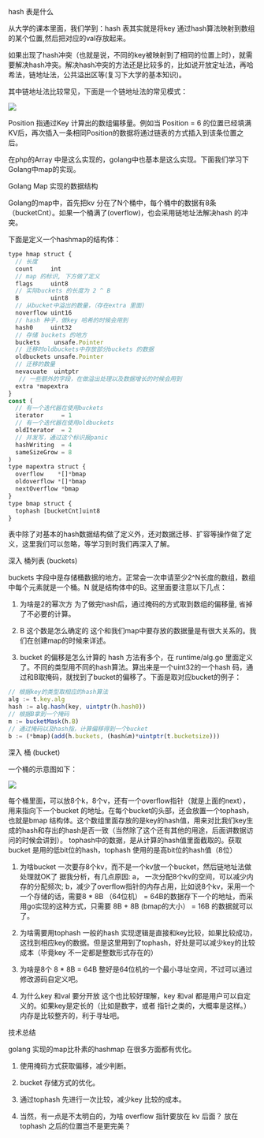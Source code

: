 hash 表是什么

从大学的课本里面，我们学到：hash 表其实就是将key 通过hash算法映射到数组的某个位置,然后把对应的val存放起来。

如果出现了hash冲突（也就是说，不同的key被映射到了相同的位置上时），就需要解决hash冲突。解决hash冲突的方法还是比较多的，比如说开放定址法，再哈希法，链地址法，公共溢出区等(复习下大学的基本知识)。

其中链地址法比较常见，下面是一个链地址法的常见模式：

![](https://gitee.com/hxc8/images7/raw/master/img/202407190751217.jpg)

Position 指通过Key 计算出的数组偏移量。例如当 Position = 6 的位置已经填满KV后，再次插入一条相同Position的数据将通过链表的方式插入到该条位置之后。

在php的Array 中是这么实现的，golang中也基本是这么实现。下面我们学习下Golang中map的实现。

Golang Map 实现的数据结构

Golang的map中，首先把kv 分在了N个桶中，每个桶中的数据有8条（bucketCnt）。如果一个桶满了(overflow)，也会采用链地址法解决hash 的冲突。

下面是定义一个hashmap的结构体：

```javascript
type hmap struct {
  // 长度
  count     int
  // map 的标识, 下方做了定义
  flags     uint8  
  // 实际buckets 的长度为 2 ^ B
  B         uint8
  // 从bucket中溢出的数量，（存在extra 里面)
  noverflow uint16
  // hash 种子，做key 哈希的时候会用到
  hash0     uint32
  // 存储 buckets 的地方
  buckets    unsafe.Pointer
  // 迁移时oldbuckets中存放部分buckets 的数据
  oldbuckets unsafe.Pointer
  // 迁移的数量
  nevacuate  uintptr
   // 一些额外的字段，在做溢出处理以及数据增长的时候会用到
  extra *mapextra
}
const (
  // 有一个迭代器在使用buckets
  iterator     = 1
  // 有一个迭代器在使用oldbuckets
  oldIterator  = 2
  // 并发写，通过这个标识报panic
  hashWriting  = 4
  sameSizeGrow = 8
)
type mapextra struct {
  overflow    *[]*bmap
  oldoverflow *[]*bmap
  nextOverflow *bmap
}
type bmap struct {
  tophash [bucketCnt]uint8
}
```



表中除了对基本的hash数据结构做了定义外，还对数据迁移、扩容等操作做了定义，这里我们可以忽略，等学习到时我们再深入了解。

深入 桶列表 (buckets)

buckets 字段中是存储桶数据的地方。正常会一次申请至少2^N长度的数组，数组中每个元素就是一个桶。N 就是结构体中的B。这里面要注意以下几点：

1. 为啥是2的幂次方 为了做完hash后，通过掩码的方式取到数组的偏移量, 省掉了不必要的计算。

2. B 这个数是怎么确定的 这个和我们map中要存放的数据量是有很大关系的。我们在创建map的时候来详述。

3. bucket 的偏移是怎么计算的 hash 方法有多个，在 runtime/alg.go 里面定义了。不同的类型用不同的hash算法。算出来是一个uint32的一个hash 码，通过和B取掩码，就找到了bucket的偏移了。下面是取对应bucket的例子：

```javascript
// 根据key的类型取相应的hash算法
alg := t.key.alg
hash := alg.hash(key, uintptr(h.hash0))
// 根据B拿到一个掩码
m := bucketMask(h.B)
// 通过掩码以及hash指，计算偏移得到一个bucket
b := (*bmap)(add(h.buckets, (hash&m)*uintptr(t.bucketsize)))
```

深入 桶 (bucket)

一个桶的示意图如下：

![](https://gitee.com/hxc8/images7/raw/master/img/202407190751609.jpg)

每个桶里面，可以放8个k，8个v，还有一个overflow指针（就是上面的next），用来指向下一个bucket 的地址。在每个bucket的头部，还会放置一个tophash，也就是bmap 结构体。这个数组里面存放的是key的hash值，用来对比我们key生成的hash和存出的hash是否一致（当然除了这个还有其他的用途，后面讲数据访问的时候会讲到）。 tophash中的数据，是从计算的hash值里面截取的。获取bucket 是用的低bit位的hash，tophash 使用的是高bit位的hash值（8位）



1. 为啥bucket 一次要存8个kv，而不是一个kv放一个bucket，然后链地址法做处理就OK了 据我分析，有几点原因: a， 一次分配8个kv的空间，可以减少内存的分配频次; b，减少了overflow指针的内存占用，比如说8个kv，采用一个一个存储的话，需要8 * 8B （64位机） = 64B的数据存下一个的地址，而采用go实现的这种方式，只需要 8B + 8B (bmap的大小） = 16B 的数据就可以了。

1. 为啥需要用tophash 一般的hash 实现逻辑是直接和key比较，如果比较成功，这找到相应key的数据。但是这里用到了tophash，好处是可以减少key的比较成本（毕竟key 不一定都是整数形式存在的）

1. 为啥是8个 8 * 8B = 64B 整好是64位机的一个最小寻址空间，不过可以通过修改源码自定义吧。

1. 为什么key 和val 要分开放 这个也比较好理解，key 和val 都是用户可以自定义的。如果key是定长的（比如是数字，或者 指针之类的，大概率是这样。）内存是比较整齐的，利于寻址吧。



技术总结

golang 实现的map比朴素的hashmap 在很多方面都有优化。



1. 使用掩码方式获取偏移，减少判断。

1. bucket 存储方式的优化。

1. 通过tophash 先进行一次比较，减少key 比较的成本。

1. 当然，有一点是不太明白的，为啥 overflow 指针要放在 kv 后面？ 放在tophash 之后的位置岂不是更完美？